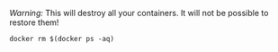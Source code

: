 *Warning:* This will destroy all your containers. It will not be possible to restore them!
```shell
docker rm $(docker ps -aq)
```